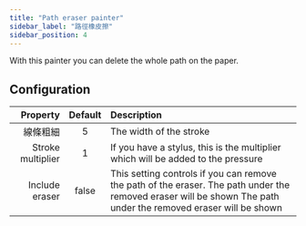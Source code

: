 ```yaml
---
title: "Path eraser painter"
sidebar_label: "路徑橡皮擦"
sidebar_position: 4
---
```


With this painter you can delete the whole path on the paper.

## Configuration

|          Property | Default | Description                                                                                                                                                     |
| -----------------:|:-------:|:--------------------------------------------------------------------------------------------------------------------------------------------------------------- |
|              線條粗細 |    5    | The width of the stroke                                                                                                                                         |
| Stroke multiplier |    1    | If you have a stylus, this is the multiplier which will be added to the pressure                                                                                |
|    Include eraser |  false  | This setting controls if you can remove the path of the eraser. The path under the removed eraser will be shown The path under the removed eraser will be shown |
